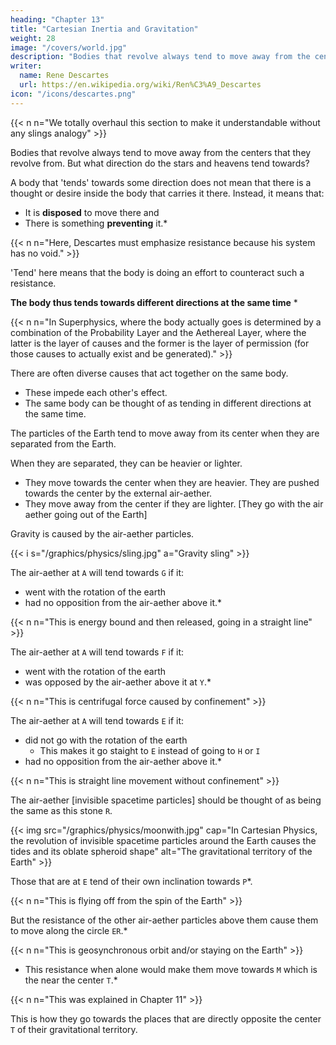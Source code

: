 ```yaml
---
heading: "Chapter 13"
title: "Cartesian Inertia and Gravitation"
weight: 28
image: "/covers/world.jpg"
description: "Bodies that revolve always tend to move away from the centers of the circles they describe"
writer:
  name: Rene Descartes
  url: https://en.wikipedia.org/wiki/Ren%C3%A9_Descartes
icon: "/icons/descartes.png"
---
```



{{< n n="We totally overhaul this section to make it understandable without any slings analogy" >}}

Bodies that revolve always tend to move away from the centers that they revolve from. But what direction do the stars and heavens tend towards?


A body that 'tends' towards some direction does not mean that there is a thought or desire inside the body that carries it there. Instead, it means that:

- It is **disposed** to move there and
- There is something **preventing** it.*

{{< n n="Here, Descartes must emphasize resistance because his system has no void." >}}


'Tend' here means that the body is doing an effort to counteract such a resistance. 

**The body thus tends towards different directions at the same time** *


{{< n n="In Superphysics, where the body actually goes is determined by a combination of the Probability Layer and the Aethereal Layer, where the latter is the layer of causes and the former is the layer of permission (for those causes to actually exist and be generated)." >}}
 

There are often diverse causes that act together on the same body. 
- These impede each other's effect.
- The same body can be thought of as tending in different directions at the same time. 


The particles of the Earth tend to move away from its center when they are separated from the Earth.

When they are separated, they can be heavier or lighter. 

- They move towards the center when they are heavier. They are pushed towards the center by the external air-aether.
- They move away from the center if they are lighter. [They go with the air aether going out of the Earth]

<!-- This lets them  considered as opposed to other terrestrial parts that compose more massive bodies -->


Gravity is caused by the air-aether particles. 

{{< i s="/graphics/physics/sling.jpg" a="Gravity sling" >}}


The air-aether at `A` will tend towards `G` if it:
- went with the rotation of the earth
- had no opposition from the air-aether above it.*

{{< n n="This is energy bound and then released, going in a straight line" >}}


The air-aether at `A` will tend towards `F` if it:
- went with the rotation of the earth
- was opposed by the air-aether above it at `Y`.*

{{< n n="This is centrifugal force caused by confinement" >}}


The air-aether at `A` will tend towards `E` if it:
- did not go with the rotation of the earth
  - This makes it go staight to `E` instead of going to `H` or `I`
- had no opposition from the air-aether above it.*

{{< n n="This is straight line movement without confinement" >}}


The air-aether [invisible spacetime particles] should be thought of as being the same as this stone `R`.

{{< img src="/graphics/physics/moonwith.jpg" cap="In Cartesian Physics, the revolution of invisible spacetime particles around the Earth causes the tides and its oblate spheroid shape" alt="The gravitational territory of the Earth" >}}

Those that are at `E` tend of their own inclination towards `P`*.

{{< n n="This is flying off from the spin of the Earth" >}}
<!-- Those that are at `E` tend of their own inclination toward `P`. -->

<!-- ![Black Holes](/graphics/physics/world-13fff.jpg) -->

But the resistance of the other air-aether particles above them cause them to move along the circle `ER`.*

{{< n n="This is geosynchronous orbit and/or staying on the Earth" >}}

  <!-- - This resistance is opposed to their inclination to move in a straight line.  -->
- This resistance when alone would make them move towards `M` which is the near the center `T`.*

{{< n n="This was explained in Chapter 11" >}}


This is how they go towards the places that are directly opposite the center `T` of their gravitational territory.

<!-- This resistance in turn is opposed to the inclination that they have to continue
their motion in a straight line – that is, is the reason why they strive
to move – toward . And so, accounting for the others in the same
way, you can see in what sense one can say that they tend toward the
places that are directly opposite the centre of the heaven that they

compose -->